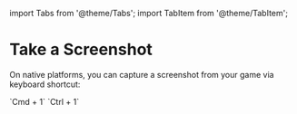 import Tabs from '@theme/Tabs';
import TabItem from '@theme/TabItem';

# Take a Screenshot

On native platforms, you can capture a screenshot from your game via keyboard shortcut:

<Tabs>
    <TabItem value="macos_linux" label="MacOS / Linux" default>
    `Cmd + 1`
    </TabItem>
    <TabItem value="windows" label="Windows" default>
    `Ctrl + 1`
    </TabItem>
</Tabs>
